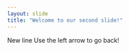 ```yaml
---
layout: slide
title: "Welcome to our second slide!"
---
```

New line
Use the left arrow to go back!
